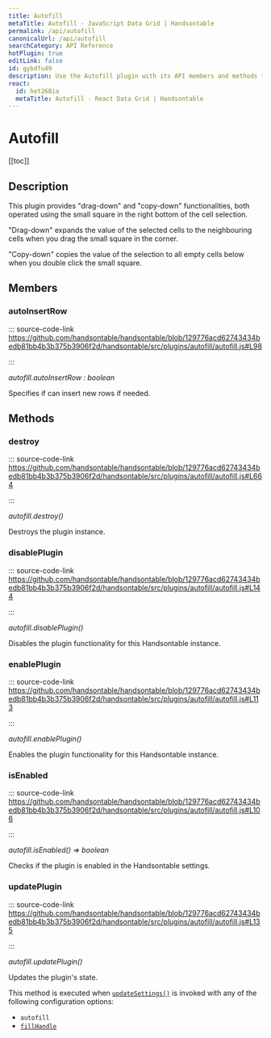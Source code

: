 ```yaml
---
title: Autofill
metaTitle: Autofill - JavaScript Data Grid | Handsontable
permalink: /api/autofill
canonicalUrl: /api/autofill
searchCategory: API Reference
hotPlugin: true
editLink: false
id: gybdfu49
description: Use the Autofill plugin with its API members and methods to enable the drag-down and copy-down features.
react:
  id: het268ia
  metaTitle: Autofill - React Data Grid | Handsontable
---
```


# Autofill

[[toc]]

## Description

This plugin provides "drag-down" and "copy-down" functionalities, both operated using the small square in the right
bottom of the cell selection.

"Drag-down" expands the value of the selected cells to the neighbouring cells when you drag the small
square in the corner.

"Copy-down" copies the value of the selection to all empty cells below when you double click the small square.


## Members

### autoInsertRow
  
::: source-code-link https://github.com/handsontable/handsontable/blob/129776acd62743434bedb81bb4b3b375b3906f2d/handsontable/src/plugins/autofill/autofill.js#L98

:::

_autofill.autoInsertRow : boolean_

Specifies if can insert new rows if needed.


## Methods

### destroy
  
::: source-code-link https://github.com/handsontable/handsontable/blob/129776acd62743434bedb81bb4b3b375b3906f2d/handsontable/src/plugins/autofill/autofill.js#L664

:::

_autofill.destroy()_

Destroys the plugin instance.



### disablePlugin
  
::: source-code-link https://github.com/handsontable/handsontable/blob/129776acd62743434bedb81bb4b3b375b3906f2d/handsontable/src/plugins/autofill/autofill.js#L144

:::

_autofill.disablePlugin()_

Disables the plugin functionality for this Handsontable instance.



### enablePlugin
  
::: source-code-link https://github.com/handsontable/handsontable/blob/129776acd62743434bedb81bb4b3b375b3906f2d/handsontable/src/plugins/autofill/autofill.js#L113

:::

_autofill.enablePlugin()_

Enables the plugin functionality for this Handsontable instance.



### isEnabled
  
::: source-code-link https://github.com/handsontable/handsontable/blob/129776acd62743434bedb81bb4b3b375b3906f2d/handsontable/src/plugins/autofill/autofill.js#L106

:::

_autofill.isEnabled() ⇒ boolean_

Checks if the plugin is enabled in the Handsontable settings.



### updatePlugin
  
::: source-code-link https://github.com/handsontable/handsontable/blob/129776acd62743434bedb81bb4b3b375b3906f2d/handsontable/src/plugins/autofill/autofill.js#L135

:::

_autofill.updatePlugin()_

Updates the plugin's state.

This method is executed when [`updateSettings()`](@/api/core.md#updatesettings) is invoked with any of the following configuration options:
 - `autofill`
 - [`fillHandle`](@/api/options.md#fillhandle)


